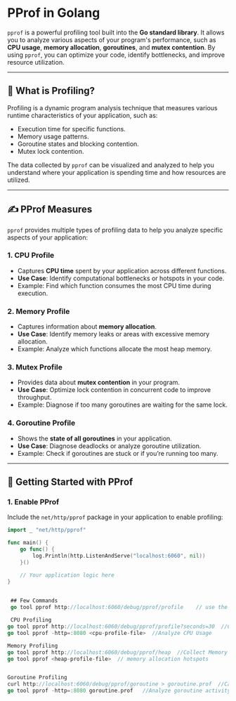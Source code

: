 # PProf in Golang

`pprof` is a powerful profiling tool built into the **Go standard library**. It allows you to analyze various aspects of your program's performance, such as **CPU usage**, **memory allocation**, **goroutines**, and **mutex contention**. By using `pprof`, you can optimize your code, identify bottlenecks, and improve resource utilization.

---

## 📖 What is Profiling?

Profiling is a dynamic program analysis technique that measures various runtime characteristics of your application, such as:
- Execution time for specific functions.
- Memory usage patterns.
- Goroutine states and blocking contention.
- Mutex lock contention.

The data collected by `pprof` can be visualized and analyzed to help you understand where your application is spending time and how resources are utilized.

---

## ✍ PProf Measures

`pprof` provides multiple types of profiling data to help you analyze specific aspects of your application:

### 1. **CPU Profile**
   - Captures **CPU time** spent by your application across different functions.
   - **Use Case**: Identify computational bottlenecks or hotspots in your code.
   - Example: Find which function consumes the most CPU time during execution.

### 2. **Memory Profile**
   - Captures information about **memory allocation**.
   - **Use Case**: Identify memory leaks or areas with excessive memory allocation.
   - Example: Analyze which functions allocate the most heap memory.

### 3. **Mutex Profile**
   - Provides data about **mutex contention** in your program.
   - **Use Case**: Optimize lock contention in concurrent code to improve throughput.
   - Example: Diagnose if too many goroutines are waiting for the same lock.

### 4. **Goroutine Profile**
   - Shows the **state of all goroutines** in your application.
   - **Use Case**: Diagnose deadlocks or analyze goroutine utilization.
   - Example: Check if goroutines are stuck or if you’re running too many.

---

## 🚀 Getting Started with PProf

### 1. **Enable PProf**
Include the `net/http/pprof` package in your application to enable profiling:
```go
import _ "net/http/pprof"

func main() {
    go func() {
        log.Println(http.ListenAndServe("localhost:6060", nil))
    }()

    // Your application logic here
}
 

 ## Few Commands
 go tool pprof http://localhost:6060/debug/pprof/profile    // use the pprof tool to collect profiles

 CPU Profiling
go tool pprof http://localhost:6060/debug/pprof/profile?seconds=30  //Collect CPU Profile
go tool pprof -http=:8080 <cpu-profile-file>  //Analyze CPU Usage

Memory Profiling
go tool pprof http://localhost:6060/debug/pprof/heap  //Collect Memory Profile
go tool pprof <heap-profile-file>  // memory allocation hotspots


Goroutine Profiling
curl http://localhost:6060/debug/pprof/goroutine > goroutine.prof  //Capture goroutine states
go tool pprof -http=:8080 goroutine.prof   //Analyze goroutine activity 

